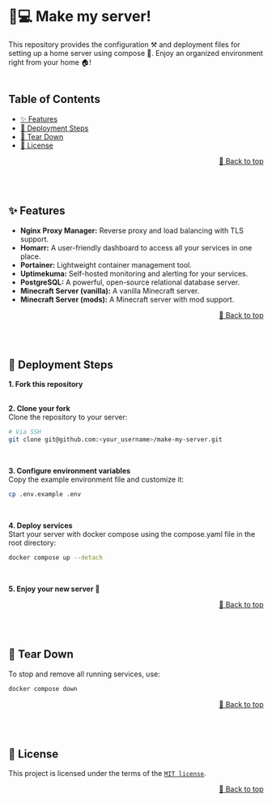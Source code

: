 <a name="readme-top"></a>

# 🐣💻 Make my server!

This repository provides the configuration ⚒️ and deployment files for setting up a home server using compose 🐳. Enjoy an organized environment right from your home 🏠!
<br><br>

## Table of Contents

- [✨ Features](#features)
- [🚀 Deployment Steps](#deployment)
- [🔄 Tear Down](#tear-down)
- [🔑 License](#license)

<p align="right">
    <a href="#readme-top">🔼 Back to top</a>
</p><br><br>

<a name="features"></a>

## ✨ Features

- **Nginx Proxy Manager:** Reverse proxy and load balancing with TLS support.
- **Homarr:** A user-friendly dashboard to access all your services in one place.
- **Portainer:** Lightweight container management tool.
- **Uptimekuma:** Self-hosted monitoring and alerting for your services.
- **PostgreSQL:** A powerful, open-source relational database server.
- **Minecraft Server (vanilla):** A vanilla Minecraft server.
- **Minecraft Server (mods):** A Minecraft server with mod support.

<p align="right">
    <a href="#readme-top">🔼 Back to top</a>
</p><br><br>

<a name="deployment"></a>

## 🚀 Deployment Steps

**1. Fork this repository**
<br><br>

**2. Clone your fork** <br>
Clone the repository to your server:

```bash
# Via SSH
git clone git@github.com:<your_username>/make-my-server.git
```

<br>

**3. Configure environment variables** <br>
Copy the example environment file and customize it:

```bash
cp .env.example .env
```

<br>

**4. Deploy services** <br>
Start your server with docker compose using the compose.yaml file in the root directory:

```bash
docker compose up --detach
```

<br>

**5. Enjoy your new server 🎉**

<p align="right">
    <a href="#readme-top">🔼 Back to top</a>
</p><br><br>

<a name="tear-down"></a>

## 🔄 Tear Down

To stop and remove all running services, use:

```bash
docker compose down
```

<p align="right">
    <a href="#readme-top">🔼 Back to top</a>
</p><br><br>

<a name="license"></a>

## 🔑 License

This project is licensed under the terms of the [`MIT license`](https://github.com/adriamontoto/criteria-pattern/blob/master/LICENSE.md).

<p align="right">
    <a href="#readme-top">🔼 Back to top</a>
</p>
